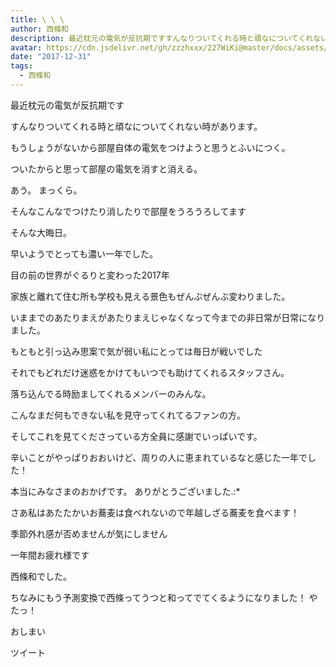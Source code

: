 ```yaml
---
title: \ \ \
author: 西條和
description: 最近枕元の電気が反抗期ですすんなりついてくれる時と頑なについてくれない時があります。もうしょうがないから部屋自体の電気をつけようと思うとふいにつく。ついたからと思って部屋の電気を消...
avatar: https://cdn.jsdelivr.net/gh/zzzhxxx/227WiKi@master/docs/assets/photo/avatar/nagomi.jpg
date: "2017-12-31"
tags:
  - 西條和
---
```







最近枕元の電気が反抗期です





すんなりついてくれる時と頑なについてくれない時があります。


もうしょうがないから部屋自体の電気をつけようと思うとふいにつく。



ついたからと思って部屋の電気を消すと消える。



あう。
まっくら。



そんなこんなでつけたり消したりで部屋をうろうろしてます




そんな大晦日。




早いようでとっても濃い一年でした。



目の前の世界がぐるりと変わった2017年


家族と離れて住む所も学校も見える景色もぜんぶぜんぶ変わりました。





いままでのあたりまえがあたりまえじゃなくなって今までの非日常が日常になりました。





もともと引っ込み思案で気が弱い私にとっては毎日が戦いでした





それでもどれだけ迷惑をかけてもいつでも助けてくれるスタッフさん。


落ち込んでる時励ましてくれるメンバーのみんな。

こんなまだ何もできない私を見守ってくれてるファンの方。


そしてこれを見てくださっている方全員に感謝でいっぱいです。



辛いことがやっぱりおおいけど、周りの人に恵まれているなと感じた一年でした！

本当にみなさまのおかげです。
ありがとうございました.:*









さあ私はあたたかいお蕎麦は食べれないので年越しざる蕎麦を食べます！




季節外れ感が否めませんが気にしません






一年間お疲れ様です



西條和でした。


ちなみにもう予測変換で西條ってうつと和ってでてくるようになりました！
やたっ！



おしまい


ツイート



